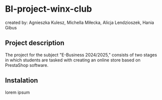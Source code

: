 # BI-project-winx-club

created by: Agnieszka Kulesz, Michella Miłecka, Alicja Lendzioszek, Hania Gibus

## Project description
The project for the subject "E-Business 2024/2025," consists of two stages in which students are tasked with creating an online store based on PrestaShop software.

## Instalation 
lorem ipsum
